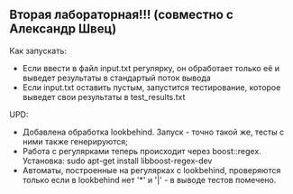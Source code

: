 ## Вторая лабораторная!!! (совместно с Александр Швец) ##

Как запускать:

- Если ввести в файл input.txt регулярку, он обработает только её и выведет результаты в стандартый поток вывода
- Если input.txt оставить пустым, запустится тестирование, которое выведет свои результаты в test_results.txt

UPD:
- Добавлена обработка lookbehind. Запуск - точно такой же, тесты с ними также генерируются;
- Работа с регулярками теперь происходит через boost::regex.
Установка: sudo apt-get install libboost-regex-dev
- Автоматы, построенные на регулярках с lookbehind, проверяются только если в lookbehind нет '*' и '|' - в выводе тестов помечено.
